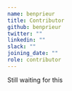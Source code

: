 ```yaml
---
name: benprieur
title: Contributor
github: benprieur
twitter: ""
linkedin: ""
slack: ""
joining_date: ""
role: contributor
---
```


Still waiting for this

